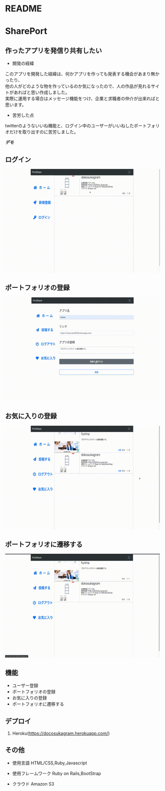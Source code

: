 # README
# SharePort

## 作ったアプリを発信り共有したい
- 開発の経緯

このアプリを開発した経緯は、何かアプリを作っても発表する機会があまり無かったり、</br>
他の人がどのような物を作っているのか気になったので、人の作品が見れるサイトがあればと思い作成しました。</br>
実際に運用する場合はメッセージ機能をつけ、企業と求職者の仲介が出来ればと思います。

- 苦労した点

twitterのようないいね機能と、ログイン中のユーザーがいいねしたポートフォリオだけを取り出すのに苦労しました。

***デモ***
## ログイン
![ログイン](app/assets/image/1.gif)
## ポートフォリオの登録
![ポートフォリオの登録](app/assets/image/2.gif)
## お気に入りの登録
![お気に入りの登録](app/assets/image/3.gif)
## ポートフォリオに遷移する
![ポートフォリオに遷移する](app/assets/image/4.gif)

## 機能

- ユーザー登録
- ポートフォリオの登録
- お気に入りの登録
- ポートフォリオに遷移する

## デプロイ

1. Heroku(https://docosukagram.herokuapp.com/)</br>


## その他
- 使用言語 HTML/CSS,Ruby,Javascript</br>

- 使用フレームワーク Ruby on Rails,BootStrap</br>

- クラウド Amazon S3
